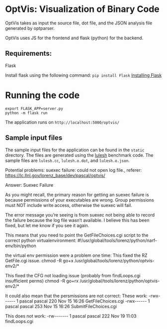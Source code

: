 # OptVis: Visualization of Binary Code

OptVis takes as input the source file, dot file, and the JSON analysis file generated by optparser.

OptVis uses JS for the frontend and flask (python) for the backend.

## Requirements:
Flask

Install flask using the following command: 
`pip install Flask`
[Installing Flask](http://flask.pocoo.org/docs/1.0/installation/#install-flask)

# Running the code
```
export FLASK_APP=server.py
python -m flask run
```

The application runs on `http://localhost:5000/optvis/` 

## Sample input files
The sample input files for the application can be found in the `static` directory. The files are generated using the [lulesh](https://github.com/LLNL/lulesh) benchmark code. The sample files are `lulesh.cc`, `lulesh.o.dot`, and `lulesh.o.json`. 




Potential problems:
suexec failure: could not open log file., referer: https://lc.llnl.gov/lorenz_base/dev/pascal/optvis/

Answer:
Suexec Failure

As you might recall, the primary reason for getting an suexec failure is because permissions of your executables are wrong. Group permissions must NOT include write access, otherwise the suexec will fail. 

The error message you’re seeing is from suexec not being able to record the failure because the log file wasn’t available. I believe this has been fixed, but let me know if you see it again.


This means that you need to point the GetFileChoices.cgi script to the correct python virtualenvironment:
#!/usr/global/tools/lorenz/python/narf-env/bin/python

the virtual env permission were a problem one time:
This fixed the RZ GetFile.cgi issue.
chmod -R go+x /usr/global/tools/lorenz/python/optvis-env2/*

This fixed the CFG not loading issue (probably from findLoops.cgi insufficient perms) 
chmod -R go+rx /usr/global/tools/lorenz/python/optvis-env2/*


It could also mean that the persmissions are not correct:
These work:
-rwx------ 1 pascal pascal 220 Nov 15 16:26 GetFileChoices.cgi
-rwx------ 1 pascal pascal 253 Nov 15 16:26 SubmitFileChoices.cgi

This does not work:
-rw------- 1 pascal pascal 222 Nov 19 11:03 findLoops.cgi

